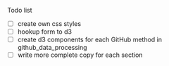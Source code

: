 Todo list

- [ ] create own css styles
- [ ] hookup form to d3 
- [ ] create d3 components for each GitHub method in github_data_processing
- [ ] write more complete copy for each section

